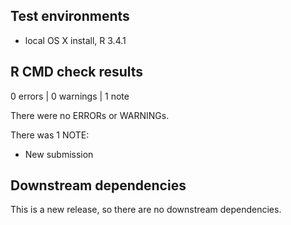 ## Test environments
* local OS X install, R 3.4.1

## R CMD check results

0 errors | 0 warnings | 1 note

There were no ERRORs or WARNINGs.

There was 1 NOTE:

* New submission

## Downstream dependencies

This is a new release, so there are no downstream dependencies.
